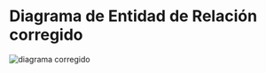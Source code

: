 # Diagrama de Entidad de Relación corregido


![diagrama corregido](https://user-images.githubusercontent.com/88745754/143497746-5dc41bd7-23c4-494d-8b3b-35b9aa15a9df.png)

